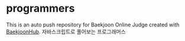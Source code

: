 # programmers
This is an auto push repository for Baekjoon Online Judge created with [BaekjoonHub](https://github.com/BaekjoonHub/BaekjoonHub).
자바스크립트로 풀어보는 프로그래머스
